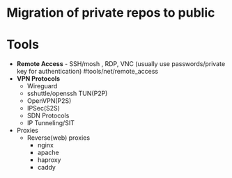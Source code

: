 # Migration of private repos to public

# Tools

- **Remote Access** - SSH/mosh , RDP, VNC (usually use passwords/private key for authentication) #tools/net/remote_access 
- **VPN Protocols**
	- Wireguard
	- sshuttle/openssh TUN(P2P)
	- OpenVPN(P2S)
	- IPSec(S2S)
	- SDN Protocols
	- IP Tunneling/SIT 
- Proxies
	 - Reverse(web) proxies 
		 - nginx  
		 - apache
		 - haproxy
		 - caddy
